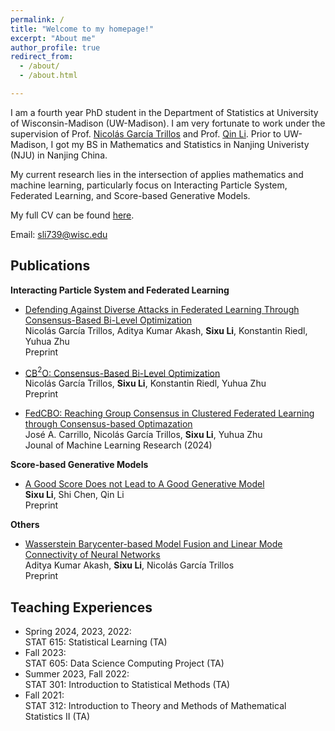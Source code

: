 ```yaml
---
permalink: /
title: "Welcome to my homepage!"
excerpt: "About me"
author_profile: true
redirect_from: 
  - /about/
  - /about.html

---
```


<!-- Add MathJax in the <head> section -->
<script id="MathJax-script" async src="https://cdn.jsdelivr.net/npm/mathjax@3/es5/tex-mml-chtml.js"></script>

I am a fourth year PhD student in the Department of Statistics at University of Wisconsin-Madison (UW-Madison). 
I am very fortunate to work under the supervision of Prof. [Nicolás García Trillos](https://www.nicolasgarciat.com/) and Prof. [Qin Li](https://sites.google.com/view/qinlimadison/home?authuser=0). 
Prior to UW-Madison, I got my BS in Mathematics and Statistics in Nanjing Univeristy (NJU) in Nanjing China. 

My current research lies in the intersection of applies mathematics and machine learning, particularly focus on Interacting Particle System, Federated Learning, and Score-based Generative Models. 

My full CV can be found [here](https://SixuLi.github.io/files/Sixu_CV.pdf).

Email: sli739@wisc.edu




Publications
------
**Interacting Particle System and Federated Learning**
- [Defending Against Diverse Attacks in Federated Learning Through Consensus-Based Bi-Level Optimization](https://arxiv.org/abs/2412.02535)\
  Nicolás García Trillos, Aditya Kumar Akash, **Sixu Li**, Konstantin Riedl, Yuhua Zhu\
  Preprint

- [CB$`^2`$O: Consensus-Based Bi-Level Optimization](https://www.arxiv.org/abs/2411.13394)\
  Nicolás García Trillos, **Sixu Li**, Konstantin Riedl, Yuhua Zhu\
  Preprint

- [FedCBO: Reaching Group Consensus in Clustered Federated Learning through Consensus-based Optimazation](https://www.jmlr.org/papers/v25/23-0764.html)\
  José A. Carrillo, Nicolás García Trillos, **Sixu Li**, Yuhua Zhu\
  Jounal of Machine Learning Research (2024)
  

**Score-based Generative Models**
- [A Good Score Does not Lead to A Good Generative Model](https://arxiv.org/abs/2401.04856)\
  **Sixu Li**, Shi Chen, Qin Li\
  Preprint
  

**Others**
- [Wasserstein Barycenter-based Model Fusion and Linear Mode Connectivity of Neural Networks](https://arxiv.org/abs/2210.06671)\
  Aditya Kumar Akash, **Sixu Li**, Nicolás García Trillos\
  Preprint


Teaching Experiences
------
- Spring 2024, 2023, 2022:\
  STAT 615: Statistical Learning (TA)
- Fall 2023:\
  STAT 605: Data Science Computing Project (TA)
- Summer 2023, Fall 2022:\
  STAT 301: Introduction to Statistical Methods (TA)
- Fall 2021:\
  STAT 312: Introduction to Theory and Methods of Mathematical Statistics II (TA)

